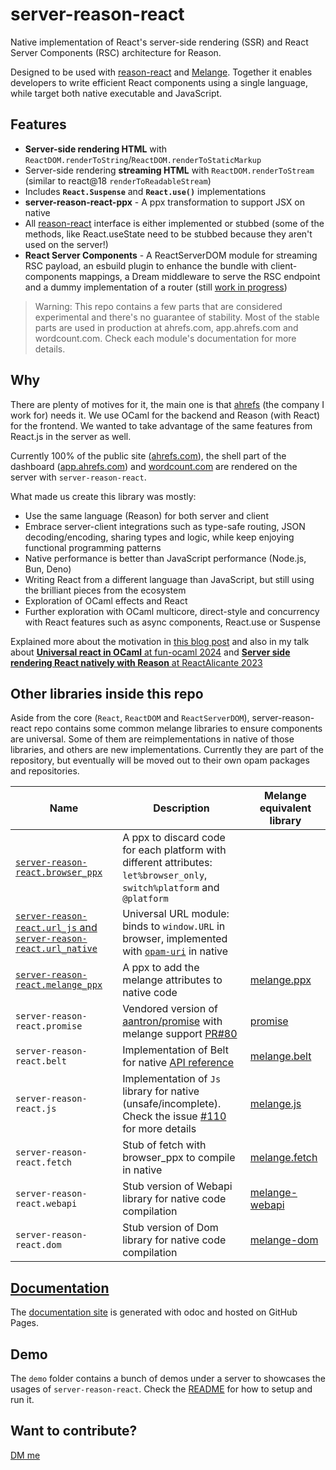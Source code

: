 # server-reason-react

Native implementation of React's server-side rendering (SSR) and React Server Components (RSC) architecture for Reason.

Designed to be used with [reason-react](https://github.com/reasonml/reason-react) and [Melange](https://github.com/melange-re/melange). Together it enables developers to write efficient React components using a single language, while target both native executable and JavaScript.

## Features

- **Server-side rendering HTML** with `ReactDOM.renderToString`/`ReactDOM.renderToStaticMarkup`
- Server-side rendering **streaming HTML** with `ReactDOM.renderToStream` (similar to react@18 `renderToReadableStream`)
- Includes **`React.Suspense`** and **`React.use()`** implementations
- **server-reason-react-ppx** - A ppx transformation to support JSX on native
- All [reason-react](https://reasonml.github.io/reason-react/) interface is either implemented or stubbed (some of the methods, like React.useState need to be stubbed because they aren't used on the server!)
- **React Server Components** - A ReactServerDOM module for streaming RSC payload, an esbuild plugin to enhance the bundle with client-components mappings, a Dream middleware to serve the RSC endpoint and a dummy implementation of a router (still [work in progress](https://github.com/ml-in-barcelona/server-reason-react/issues/204))

> Warning: This repo contains a few parts that are considered experimental and there's no guarantee of stability. Most of the stable parts are used in production at ahrefs.com, app.ahrefs.com and wordcount.com. Check each module's documentation for more details.

## Why

There are plenty of motives for it, the main one is that [ahrefs](https://ahrefs.com) (the company I work for) needs it. We use OCaml for the backend and Reason (with React) for the frontend. We wanted to take advantage of the same features from React.js in the server as well.

Currently 100% of the public site ([ahrefs.com](https://ahrefs.com)), the shell part of the dashboard ([app.ahrefs.com](https://app.ahrefs.com)) and [wordcount.com](https://wordcount.com) are rendered on the server with `server-reason-react`.

What made us create this library was mostly:

- Use the same language (Reason) for both server and client
- Embrace server-client integrations such as type-safe routing, JSON decoding/encoding, sharing types and logic, while keep enjoying functional programming patterns
- Native performance is better than JavaScript performance (Node.js, Bun, Deno)
- Writing React from a different language than JavaScript, but still using the brilliant pieces from the ecosystem
- Exploration of OCaml effects and React
- Further exploration with OCaml multicore, direct-style and concurrency with React features such as async components, React.use or Suspense

Explained more about the motivation in [this blog post](https://sancho.dev/blog/server-side-rendering-react-in-ocaml) and also in my talk about [**Universal react in OCaml** at fun-ocaml 2024](https://www.youtube.com/watch?v=Oy3lZl2kE-0&t=92s&ab_channel=FUNOCaml) and [**Server side rendering React natively with Reason** at ReactAlicante 2023](https://www.youtube.com/watch?v=e3qY-Eg9zRY&ab_channel=ReactAlicante)

## Other libraries inside this repo

Aside from the core (`React`, `ReactDOM` and `ReactServerDOM`), server-reason-react repo contains some common melange libraries to ensure components are universal. Some of them are reimplementations in native of those libraries, and others are new implementations. Currently they are part of the repository, but eventually will be moved out to their own opam packages and repositories.

| Name | Description | Melange equivalent library |
|---------|-------------|---------|
| [`server-reason-react.browser_ppx`](https://ml-in-barcelona.github.io/server-reason-react/server-reason-react/browser_only.html) | A ppx to discard code for each platform with different attributes: `let%browser_only`, `switch%platform` and `@platform` |
| [`server-reason-react.url_js` and `server-reason-react.url_native`](https://ml-in-barcelona.github.io/server-reason-react/server-reason-react/server-reason-react.url_native/URL/index.html) | Universal URL module: binds to `window.URL` in browser, implemented with [`opam-uri`](https://github.com/mirage/ocaml-uri) in native |
| [`server-reason-react.melange_ppx`](https://ml-in-barcelona.github.io/server-reason-react/server-reason-react/externals-melange-attributes.html) | A ppx to add the melange attributes to native code | [melange.ppx](https://melange.re/v4.0.0/) |
| `server-reason-react.promise` | Vendored version of [aantron/promise](https://github.com/aantron/promise) with melange support [PR#80](https://github.com/aantron/promise/pull/80) | [promise](https://github.com/aantron/promise) |
| `server-reason-react.belt` | Implementation of Belt for native [API reference](https://ml-in-barcelona.github.io/server-reason-react/server-reason-react/server-reason-react.belt_native/Belt/index.html) | [melange.belt](https://melange.re/v4.0.0/api/ml/melange/Belt) |
| `server-reason-react.js` | Implementation of `Js` library for native (unsafe/incomplete). Check the issue [#110](https://github.com/ml-in-barcelona/server-reason-react/issues/110) for more details | [melange.js](https://melange.re/v4.0.0/api/ml/melange/Js) |
| `server-reason-react.fetch` | Stub of fetch with browser_ppx to compile in native | [melange.fetch](https://github.com/melange-community/melange-fetch) |
| `server-reason-react.webapi` | Stub version of Webapi library for native code compilation | [melange-webapi](https://github.com/melange-community/melange-webapi) |
| `server-reason-react.dom` | Stub version of Dom library for native code compilation | [melange-dom](https://melange.re/v4.0.0/) |

## [Documentation](https://ml-in-barcelona.github.io/server-reason-react/server-reason-react/index.html)

The [documentation site](https://ml-in-barcelona.github.io/server-reason-react/server-reason-react/index.html) is generated with odoc and hosted on GitHub Pages.

## Demo

The `demo` folder contains a bunch of demos under a server to showcases the usages of `server-reason-react`. Check the [README](demo/README.md) for how to setup and run it.

## Want to contribute?

[DM me](https://x.com/davesnx)
